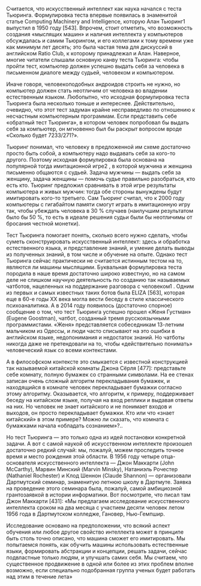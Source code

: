 Считается, что искусственный интеллект как наука начался с теста Тьюринга. Формулировка теста впервые появилась в знаменитой статье Computing Machinery and Intelligence, которую Алан Тьюринг1 выпустил в 1950 году [543]. Впрочем, стоит отметить, что возможность создания «мыслящих машин» и наличия интеллекта у компьютеров обсуждалась и самим Тьюрингом, и его коллегами к тому времени уже как минимум лет десять; это была частая тема для дискуссий в английском Ratio Club, к которому принадлежал и Алан. Наверное, многие читатели слышали основную канву теста Тьюринга: чтобы пройти тест, компьютер должен успешно выдать себя за человека в письменном диалоге между судьей, человеком и компьютером. 

Иначе говоря, человекоподобных андроидов строить не нужно, но компьютер должен стать неотличим от человека во владении естественным языком. Любопытно, что исходная формулировка теста Тьюринга была несколько тоньше и интереснее. Действительно, очевидно, что этот тест задуман крайне несправедливо по отношению к несчастным компьютерным программам. Если представить себе «обратный тест Тьюринга», в котором человек попробовал бы выдать себя за компьютер, он мгновенно был бы раскрыт вопросом вроде «Сколько будет 7233/271?». 

Тьюринг понимал, что человеку в предложенной им схеме достаточно просто быть собой, а компьютеру надо выдавать себя за кого-то другого. Поэтому исходная формулировка была основана на популярной тогда имитационной игре2 , в которой мужчина и женщина письменно общаются с судьей. Задача мужчины — выдать себя за женщину, задача женщины — помочь судье правильно разобраться, кто есть кто. Тьюринг предложил сравнивать в этой игре результаты компьютера и живых мужчин: тогда обе стороны вынуждены будут имитировать кого-то третьего. Сам Тьюринг считал, что к 2000 году компьютеры с гигабайтом памяти смогут играть в имитационную игру так, чтобы убеждать человека в 30 % случаев (наилучшим результатом было бы 50 %, то есть в идеале решения судьи были бы неотличимы от бросания честной монетки).

Тест Тьюринга помогает понять, сколько всего нужно сделать, чтобы суметь сконструировать искусственный интеллект: здесь и обработка естественного языка, и представление знаний, и умение делать выводы из полученных знаний, в том числе и обучение на опыте. Однако тест Тьюринга сейчас практически не считается истинным тестом на то, являются ли машины мыслящими. Буквальная формулировка теста породила в наше время достаточно широко известную, но на самом деле не слишком научную деятельность по созданию так называемых чатботов, нацеленных на поддержание разговора с человеком1 . Одним из первых и самых известных таких ботов была ELIZA [563], которая еще в 60-е годы XX века могла вести беседу в стиле классического психоаналитика. А в 2014 году появилось (достаточно спорное) сообщение о том, что тест Тьюринга успешно прошел «Женя Густман» (Eugene Goostman), чатбот, созданный тремя русскоязычными программистами. «Женя» представляется собеседникам 13-летним мальчиком из Одессы, и люди часто списывают на это ошибки в английском языке, недопонимания и недостаток знаний. Но чатботы никогда даже не претендовали на то, чтобы «действительно понимать» человеческий язык со всеми контекстами. 

А в философском контексте это смыкается с известной конструкцией так называемой китайской комнаты Джона Сёрля [477]: представьте себе комнату, полную бумажек со странными символами. На ее стенах записан очень сложный алгоритм перекладывания бумажек, и находящийся в комнате человек перекладывает бумажки согласно этому алгоритму. Оказывается, что алгоритм, к примеру, поддерживает беседу на китайском языке, получая на вход реплики и выдавая ответы на них. Но человек не знает китайского и не понимает входов и выходов, он просто перекладывает бумажки. Кто или что «знает китайский» в этом примере? Можно ли сказать, что комната с бумажками начала «обладать сознанием»?.. 

Но тест Тьюринга — это только одна из идей постановки конкретной задачи. А вот с самой наукой об искусственном интеллекте произошел достаточно редкий случай: мы, пожалуй, можем проследить точное время и место рождения этой области. В 1956 году четыре отца-основателя искусственного интеллекта — Джон Маккарти (John McCarthy), Марвин Минский (Marvin Minsky), Натаниэль Рочестер (Nathaniel Rochester) и Клод Шеннон (Claude Shannon) — организовали Дартмутский семинар, знаменитую летнюю школу в Дартмуте. Заявка на проведение этого семинара была, пожалуй, самой амбициозной грантозаявкой в истории информатики. Вот посмотрите, что писал там Джон Маккарти [431]: «Мы предлагаем исследование искусственного интеллекта сроком на два месяца с участием десяти человек летом 1956 года в Дартмутском колледже, Гановер, Нью-Гемпшир. 

Исследование основано на предположении, что всякий аспект обучения или любое другое свойство интеллекта может в принципе быть столь точно описано, что машина сможет его имитировать. Мы попытаемся понять, как обучить машины использовать естественные языки, формировать абстракции и концепции, решать задачи, сейчас подвластные только людям, и улучшать самих себя. Мы считаем, что существенное продвижение в одной или более из этих проблем вполне возможно, если специально подобранная группа ученых будет работать над этим в течение лета»